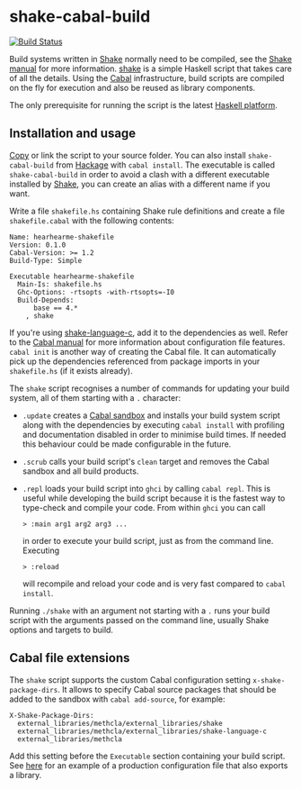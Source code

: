 # shake-cabal-build

[![Build Status](https://travis-ci.org/samplecount/shake-cabal-build.svg?branch=develop)](https://travis-ci.org/samplecount/shake-cabal-build)

Build systems written in [Shake][] normally need to be compiled, see the [Shake manual][shake-manual] for more information. [shake](https://github.com/samplecount/shake-cabal-build/blob/master/shake) is a simple Haskell script that takes care of all the details. Using the [Cabal][] infrastructure, build scripts are compiled on the fly for execution and also be reused as library components.

The only prerequisite for running the script is the latest [Haskell platform](http://www.haskell.org/platform/).

## Installation and usage

[Copy](https://raw.githubusercontent.com/samplecount/shake-cabal-build/master/shake) or link the script to your source folder. You can also install `shake-cabal-build` from [Hackage](http://hackage.haskell.org/package/shake-cabal-build) with `cabal install`. The executable is called `shake-cabal-build` in order to avoid a clash with a different executable installed by [Shake][], you can create an alias with a different name if you want.

Write a file `shakefile.hs` containing Shake rule definitions and create a file `shakefile.cabal` with the following contents:

    Name: hearhearme-shakefile
    Version: 0.1.0
    Cabal-Version: >= 1.2
    Build-Type: Simple

    Executable hearhearme-shakefile
      Main-Is: shakefile.hs
      Ghc-Options: -rtsopts -with-rtsopts=-I0
      Build-Depends:
          base == 4.*
        , shake

If you're using [shake-language-c](https://github.com/samplecount/shake-language-c), add it to the dependencies as well. Refer to the [Cabal manual][cabal] for more information about configuration file features. `cabal init` is another way of creating the Cabal file. It can automatically pick up the dependencies referenced from package imports in your `shakefile.hs` (if it exists already).

The `shake` script recognises a number of commands for updating your build system, all of them starting with a `.` character:

  * `.update` creates a [Cabal sandbox](http://www.haskell.org/cabal/users-guide/installing-packages.html#developing-with-sandboxes
) and installs your build system script along with the dependencies by executing `cabal install` with profiling and documentation disabled in order to minimise build times. If needed this behaviour could be made configurable in the future.

  * `.scrub` calls your build script's `clean` target and removes the Cabal sandbox and all build products.

  * `.repl` loads your build script into `ghci` by calling `cabal repl`. This is useful while developing the build script because it is the fastest way to type-check and compile your code. From within `ghci` you can call

        > :main arg1 arg2 arg3 ...

    in order to execute your build script, just as from the command line. Executing

        > :reload

    will recompile and reload your code and is very fast compared to `cabal install`.

Running `./shake` with an argument not starting with a `.` runs your build script with the arguments passed on the command line, usually Shake options and targets to build.

## Cabal file extensions

The `shake` script supports the custom Cabal configuration setting `x-shake-package-dirs`. It allows to specify Cabal source packages that should be added to the sandbox with `cabal add-source`, for example:

    X-Shake-Package-Dirs:
      external_libraries/methcla/external_libraries/shake
      external_libraries/methcla/external_libraries/shake-language-c
      external_libraries/methcla

Add this setting before the `Executable` section containing your build script. See [here](https://github.com/samplecount/methcla/blob/develop/shakefile.cabal) for an example of a production configuration file that also exports a library.

[cabal]: http://www.haskell.org/cabal/users-guide/
[shake]: https://github.com/ndmitchell/shake
[shake-manual]: https://github.com/ndmitchell/shake/blob/master/docs/Manual.md
